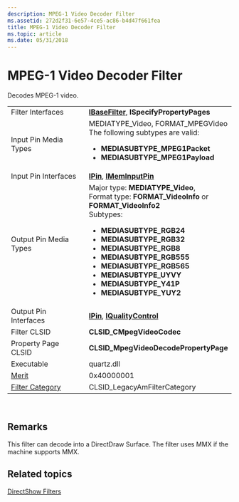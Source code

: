 ```yaml
---
description: MPEG-1 Video Decoder Filter
ms.assetid: 272d2f31-6e57-4ce5-ac86-b4d47f661fea
title: MPEG-1 Video Decoder Filter
ms.topic: article
ms.date: 05/31/2018
---
```


# MPEG-1 Video Decoder Filter

Decodes MPEG-1 video.



<table>
<colgroup>
<col style="width: 50%" />
<col style="width: 50%" />
</colgroup>
<tbody>
<tr class="odd">
<td>Filter Interfaces</td>
<td><a href="/windows/desktop/api/Strmif/nn-strmif-ibasefilter"><strong>IBaseFilter</strong></a>, <strong>ISpecifyPropertyPages</strong></td>
</tr>
<tr class="even">
<td>Input Pin Media Types</td>
<td>MEDIATYPE_Video, FORMAT_MPEGVideo<br/> The following subtypes are valid:<br/>
<ul>
<li><strong>MEDIASUBTYPE_MPEG1Packet</strong></li>
<li><strong>MEDIASUBTYPE_MPEG1Payload</strong></li>
</ul></td>
</tr>
<tr class="odd">
<td>Input Pin Interfaces</td>
<td><a href="/windows/desktop/api/Strmif/nn-strmif-ipin"><strong>IPin</strong></a>, <a href="/windows/desktop/api/Strmif/nn-strmif-imeminputpin"><strong>IMemInputPin</strong></a></td>
</tr>
<tr class="even">
<td>Output Pin Media Types</td>
<td>Major type: <strong>MEDIATYPE_Video</strong>,<br/> Format type: <strong>FORMAT_VideoInfo</strong> or <strong>FORMAT_VideoInfo2</strong><br/> Subtypes:<br/>
<ul>
<li><strong>MEDIASUBTYPE_RGB24</strong></li>
<li><strong>MEDIASUBTYPE_RGB32</strong></li>
<li><strong>MEDIASUBTYPE_RGB8</strong></li>
<li><strong>MEDIASUBTYPE_RGB555</strong></li>
<li><strong>MEDIASUBTYPE_RGB565</strong></li>
<li><strong>MEDIASUBTYPE_UYVY</strong></li>
<li><strong>MEDIASUBTYPE_Y41P</strong></li>
<li><strong>MEDIASUBTYPE_YUY2</strong></li>
</ul></td>
</tr>
<tr class="odd">
<td>Output Pin Interfaces</td>
<td><a href="/windows/desktop/api/Strmif/nn-strmif-ipin"><strong>IPin</strong></a>, <a href="/windows/desktop/api/Strmif/nn-strmif-iqualitycontrol"><strong>IQualityControl</strong></a></td>
</tr>
<tr class="even">
<td>Filter CLSID</td>
<td><strong>CLSID_CMpegVideoCodec</strong></td>
</tr>
<tr class="odd">
<td>Property Page CLSID</td>
<td><strong>CLSID_MpegVideoDecodePropertyPage</strong></td>
</tr>
<tr class="even">
<td>Executable</td>
<td>quartz.dll</td>
</tr>
<tr class="odd">
<td><a href="merit.md">Merit</a></td>
<td>0x40000001</td>
</tr>
<tr class="even">
<td><a href="filter-categories.md">Filter Category</a></td>
<td>CLSID_LegacyAmFilterCategory</td>
</tr>
</tbody>
</table>



 

## Remarks

This filter can decode into a DirectDraw Surface. The filter uses MMX if the machine supports MMX.

## Related topics

<dl> <dt>

[DirectShow Filters](directshow-filters.md)
</dt> </dl>

 

 




